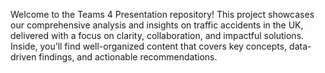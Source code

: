 Welcome to the Teams 4 Presentation repository! This project showcases our comprehensive analysis and insights on traffic accidents in the UK, delivered with a focus on clarity, collaboration, and impactful solutions. Inside, you’ll find well-organized content that covers key concepts, data-driven findings, and actionable recommendations. 
